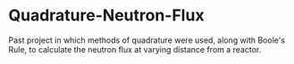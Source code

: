 # Quadrature-Neutron-Flux
Past project in which methods of quadrature were used, along with Boole's Rule, to calculate the neutron flux at varying distance from a reactor.
